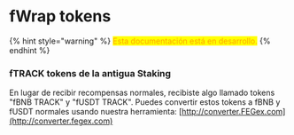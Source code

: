 # fWrap tokens

{% hint style="warning" %}
<mark style="color:orange;">Esta documentación está en desarrollo.</mark>
{% endhint %}

### fTRACK tokens de la antigua Staking

En lugar de recibir recompensas normales, recibiste algo llamado tokens "fBNB TRACK" y "fUSDT TRACK". Puedes convertir estos tokens a fBNB y fUSDT normales usando nuestra herramienta: [http://converter.FEGex.com](http://converter.fegex.com)
